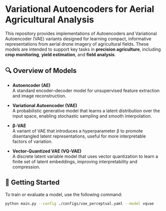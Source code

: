 # Variational Autoencoders for Aerial Agricultural Analysis

This repository provides implementations of Autoencoders and Variational Autoencoder (VAE) variants designed for learning compact, informative representations from aerial drone imagery of agricultural fields. These models are intended to support key tasks in **precision agriculture**, including **crop monitoring**, **yield estimation**, and **field analysis**.

## 🔍 Overview of Models

- **Autoencoder (AE)**  
  A standard encoder–decoder model for unsupervised feature extraction and image reconstruction.

- **Variational Autoencoder (VAE)**  
  A probabilistic generative model that learns a latent distribution over the input space, enabling stochastic sampling and smooth interpolation.

- **β-VAE**  
  A variant of VAE that introduces a hyperparameter β to promote disentangled latent representations, useful for more interpretable factors of variation.

- **Vector-Quantized VAE (VQ-VAE)**  
  A discrete latent variable model that uses vector quantization to learn a finite set of latent embeddings, improving interpretability and compression.

## 🚀 Getting Started

To train or evaluate a model, use the following command:

```bash
python main.py --config ./configs/vae_perceptual.yaml --model vqvae
```

